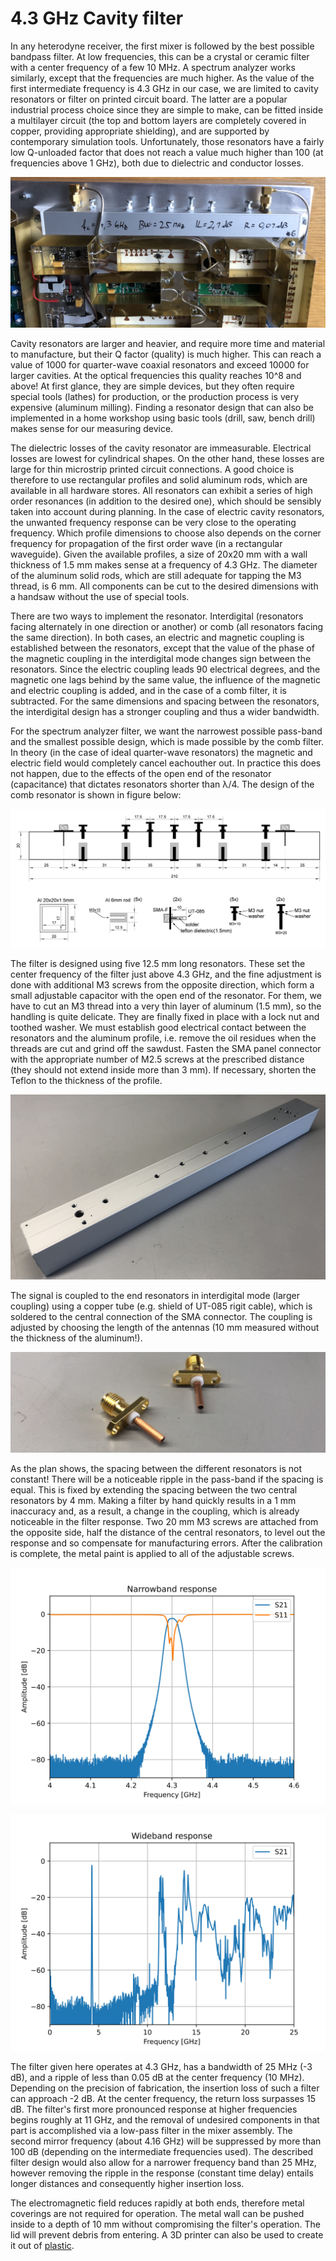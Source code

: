 # 4.3 GHz Cavity filter
In any heterodyne receiver, the first mixer is followed by the best possible bandpass filter. At low frequencies, this can be a crystal or ceramic filter with a center frequency of a few 10 MHz. A spectrum analyzer works similarly, except that the frequencies are much higher. As the value of the first intermediate frequency is 4.3 GHz in our case, we are limited to cavity resonators or filter on printed circuit board. The latter are a popular industrial process choice since they are simple to make, can be fitted inside a multilayer circuit (the top and bottom layers are completely covered in copper, providing appropriate shielding), and are supported by contemporary simulation tools. Unfortunately, those resonators have a fairly low Q-unloaded factor that does not reach a value much higher than 100 (at frequencies above 1 GHz), both due to dielectric and conductor losses.

![Cavity filter](photo/cavity_end_look.jpg?raw=true "Cavity filter")

Cavity resonators are larger and heavier, and require more time and material to manufacture, but their Q factor (quality) is much higher. This can reach a value of 1000 for quarter-wave coaxial resonators and exceed 10000 for larger cavities. At the optical frequencies this quality reaches 10^8 and above!
At first glance, they are simple devices, but they often require special tools (lathes) for production, or the production process is very expensive (aluminum milling).  Finding a resonator design that can also be implemented in a home workshop using basic tools (drill, saw, bench drill) makes sense for our measuring device.

The dielectric losses of the cavity resonator are immeasurable. Electrical losses are lowest for cylindrical shapes. On the other hand, these losses are large for thin microstrip printed circuit connections. A good choice is therefore to use rectangular profiles and solid aluminum rods, which are available in all hardware stores.
All resonators can exhibit a series of high order resonances (in addition to the desired one), which should be sensibly taken into account during planning. In the case of electric cavity resonators, the unwanted frequency response can be very close to the operating frequency. Which profile dimensions to choose also depends on the corner frequency for propagation of the first order wave (in a rectangular waveguide). Given the available profiles, a size of 20x20 mm with a wall thickness of 1.5 mm makes sense at a frequency of 4.3 GHz. The diameter of the aluminum solid rods, which are still adequate for tapping the M3 thread, is 6 mm. All components can be cut to the desired dimensions with a handsaw without the use of special tools.

There are two ways to implement the resonator. Interdigital (resonators facing alternately in one direction or another) or comb (all resonators facing the same direction). In both cases, an electric and magnetic coupling is established between the resonators, except that the value of the phase of the magnetic coupling in the interdigital mode changes sign between the resonators. Since the electric coupling leads 90 electrical degrees, and the magnetic one lags behind by the same value, the influence of the magnetic and electric coupling is added, and in the case of a comb filter, it is subtracted. For the same dimensions and spacing between the resonators, the interdigital design has a stronger coupling and thus a wider bandwidth.

For the spectrum analyzer filter, we want the narrowest possible pass-band and the smallest possible design, which is made possible by the comb filter. In theory (in the case of ideal quarter-wave resonators) the magnetic and electric field would completely cancel eachouther out. In practice this does not happen, due to the effects of the open end of the resonator (capacitance) that dictates resonators shorter than λ/4. The design of the comb resonator is shown in figure below:

![schematics](Cavity_filter_schematic.svg?raw=true "Cavity filter drawing")

The filter is designed using five 12.5 mm long resonators. These set the center frequency of the filter just above 4.3 GHz, and the fine adjustment is done with additional M3 screws from the opposite direction, which form a small adjustable capacitor with the open end of the resonator. For them, we have to cut an M3 thread into a very thin layer of aluminum (1.5 mm), so the handling is quite delicate. They are finally fixed in place with a lock nut and toothed washer. We must establish good electrical contact between the resonators and the aluminum profile, i.e. remove the oil residues when the threads are cut and grind off the sawdust. Fasten the SMA panel connector with the appropriate number of M2.5 screws at the prescribed distance (they should not extend inside more than 3 mm). If necessary, shorten the Teflon to the thickness of the profile.

![Drilled hols](photo/drilled_holes_top.jpg?raw=true "Drilled hols")

The signal is coupled to the end resonators in interdigital mode (larger coupling) using a copper tube (e.g. shield of UT-085 rigit cable), which is soldered to the central connection of the SMA connector. The coupling is adjusted by choosing the length of the antennas (10 mm measured without the thickness of the aluminum!).

![Drilled hols](photo/SMA_antennas.jpg?raw=true "Drilled hols")

As the plan shows, the spacing between the different resonators is not constant! There will be a noticeable ripple in the pass-band if the spacing is equal. This is fixed by extending the spacing between the two central resonators by 4 mm. Making a filter by hand quickly results in a 1 mm inaccuracy and, as a result, a change in the coupling, which is already noticeable in the filter response. Two 20 mm M3 screws are attached from the opposite side, half the distance of the central resonators, to level out the response and so compensate for manufacturing errors. After the calibration is complete, the metal paint is applied to all of the adjustable screws.

![narrow_band_response](measurements/narrowband_response.svg?raw=true "Narrowband filter response")

![wide_band_response](measurements/wideband_response.svg?raw=true "Wideband filter response")

The filter given here operates at 4.3 GHz, has a bandwidth of 25 MHz (-3 dB), and a ripple of less than 0.05 dB at the center frequency (10 MHz). Depending on the precision of fabrication, the insertion loss of such a filter can approach -2 dB. At the center frequency, the return loss surpasses 15 dB. The filter's first more pronounced response at higher frequencies begins roughly at 11 GHz, and the removal of undesired components in that part is accomplished via a low-pass filter in the mixer assembly. The second mirror frequency (about 4.16 GHz) will be suppressed by more than 100 dB (depending on the intermediate frequencies used). The described filter design would also allow for a narrower frequency band than 25 MHz, however removing the ripple in the response (constant time delay) entails longer distances and consequently higher insertion loss.

The electromagnetic field reduces rapidly at both ends, therefore metal coverings are not required for operation. The metal wall can be pushed inside to a depth of 10 mm without compromising the filter's operation. The lid will prevent debris from entering. A 3D printer can also be used to create it out of [plastic](3D_holder/2x2cm_end_plug_plus_mounting.stl).
